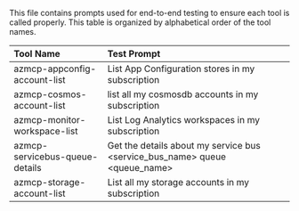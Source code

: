 This file contains prompts used for end-to-end testing to ensure each tool is called properly. This table is organized by alphabetical order of the tool names.

| Tool Name | Test Prompt |
|:----------|:----------|
| azmcp-appconfig-account-list    | List App Configuration stores in my subscription |
| azmcp-cosmos-account-list    | list all my cosmosdb accounts in my subscription |
| azmcp-monitor-workspace-list    | List Log Analytics workspaces in my subscription |
| azmcp-servicebus-queue-details    | Get the details about my service bus <service_bus_name> queue <queue_name> |
| azmcp-storage-account-list    | List all my storage accounts in my subscription |


